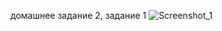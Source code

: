 домашнее задание 2, задание 1
<img src="https://www.dropbox.com/s/9shq6brk6yyef0i/1_zadanie.jpg?dl=0" alt="Screenshot_1">
